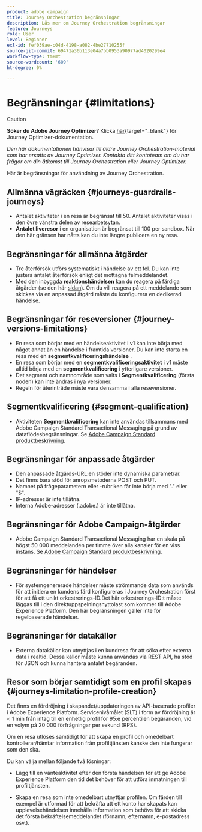 ```yaml
---
product: adobe campaign
title: Journey Orchestration begränsningar
description: Läs mer om Journey Orchestration begränsningar
feature: Journeys
role: User
level: Beginner
exl-id: fef039ae-c04d-4198-a082-4be27710255f
source-git-commit: 69471a36b113e04a7bb0953a90977ad4020299e4
workflow-type: tm+mt
source-wordcount: '609'
ht-degree: 0%

---
```


# Begränsningar {#limitations}


>[!CAUTION]
>
>**Söker du Adobe Journey Optimizer**? Klicka [här](https://experienceleague.adobe.com/en/docs/journey-optimizer/using/ajo-home){target="_blank"} för Journey Optimizer-dokumentation.
>
>
>_Den här dokumentationen hänvisar till äldre Journey Orchestration-material som har ersatts av Journey Optimizer. Kontakta ditt kontoteam om du har frågor om din åtkomst till Journey Orchestration eller Journey Optimizer._



Här är begränsningar för användning av Journey Orchestration.

## Allmänna vägräcken {#journeys-guardrails-journeys}

* Antalet aktiviteter i en resa är begränsat till 50. Antalet aktiviteter visas i den övre vänstra delen av researbetsytan.
* **Antalet liveresor** i en organisation är begränsat till 100 per sandbox. När den här gränsen har nåtts kan du inte längre publicera en ny resa.

## Begränsningar för allmänna åtgärder

* Tre återförsök utförs systematiskt i händelse av ett fel. Du kan inte justera antalet återförsök enligt det mottagna felmeddelandet. 
* Med den inbyggda **reaktionshändelsen** kan du reagera på färdiga åtgärder (se den här [sidan](../building-journeys/reaction-events.md)). Om du vill reagera på ett meddelande som skickas via en anpassad åtgärd måste du konfigurera en dedikerad händelse.

## Begränsningar för reseversioner {#journey-versions-limitations}

* En resa som börjar med en händelseaktivitet i v1 kan inte börja med något annat än en händelse i framtida versioner. Du kan inte starta en resa med en **segmentkvalificeringshändelse** .
* En resa som börjar med en **segmentkvalificeringsaktivitet** i v1 måste alltid börja med en **segmentkvalificering** i ytterligare versioner.
* Det segment och namnområde som valts i **Segmentkvalificering** (första noden) kan inte ändras i nya versioner.
* Regeln för återinträde måste vara densamma i alla reseversioner.

## Segmentkvalificering {#segment-qualification}

* Aktiviteten **Segmentkvalificering** kan inte användas tillsammans med Adobe Campaign Standard Transactional Messaging på grund av dataflödesbegränsningar. Se [Adobe Campaign Standard produktbeskrivning](https://helpx.adobe.com/se/legal/product-descriptions/campaign-standard.html). 
 

## Begränsningar för anpassade åtgärder

* Den anpassade åtgärds-URL:en stöder inte dynamiska parametrar. 
* Det finns bara stöd för anropsmetoderna POST och PUT. 
* Namnet på frågeparametern eller -rubriken får inte börja med &quot;.&quot; eller &quot;$&quot;. 
* IP-adresser är inte tillåtna. 
* Interna Adobe-adresser (.adobe.) är inte tillåtna.
 

## Begränsningar för Adobe Campaign-åtgärder

* Adobe Campaign Standard Transactional Messaging har en skala på högst 50 000 meddelanden per timme över alla kanaler för en viss instans. Se [Adobe Campaign Standard produktbeskrivning](https://helpx.adobe.com/se/legal/product-descriptions/campaign-standard.html). 
 

## Begränsningar för händelser

* För systemgenererade händelser måste strömmande data som används för att initiera en kundens färd konfigureras i Journey Orchestration först för att få ett unikt orkestrerings-ID.Det här orkestrerings-ID:t måste läggas till i den direktuppspelningsnyttolast som kommer till Adobe Experience Platform. Den här begränsningen gäller inte för regelbaserade händelser.
 

## Begränsningar för datakällor

* Externa datakällor kan utnyttjas i en kundresa för att söka efter externa data i realtid. Dessa källor måste kunna användas via REST API, ha stöd för JSON och kunna hantera antalet begäranden.

## Resor som börjar samtidigt som en profil skapas {#journeys-limitation-profile-creation}

Det finns en fördröjning i skapandet/uppdateringen av API-baserade profiler i Adobe Experience Platform. Servicenivåmålet (SLT) i form av fördröjning är &lt; 1 min från intag till en enhetlig profil för 95:e percentilen begäranden, vid en volym på 20 000 förfrågningar per sekund (RPS).

Om en resa utlöses samtidigt för att skapa en profil och omedelbart kontrollerar/hämtar information från profiltjänsten kanske den inte fungerar som den ska.

Du kan välja mellan följande två lösningar:

* Lägg till en vänteaktivitet efter den första händelsen för att ge Adobe Experience Platform den tid det behöver för att utföra inmatningen till profiltjänsten.

* Skapa en resa som inte omedelbart utnyttjar profilen. Om färden till exempel är utformad för att bekräfta att ett konto har skapats kan upplevelsehändelsen innehålla information som behövs för att skicka det första bekräftelsemeddelandet (förnamn, efternamn, e-postadress osv.).
